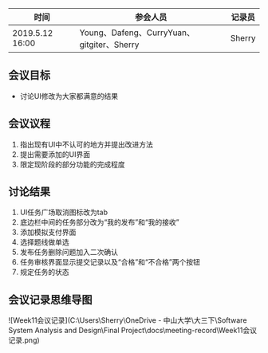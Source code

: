| 时间            | 参会人员                                   | 记录员 |
| --------------- | ------------------------------------------ | ------ |
| 2019.5.12 16:00 | Young、Dafeng、CurryYuan、gitgiter、Sherry | Sherry |

## 会议目标

- 讨论UI修改为大家都满意的结果

## 会议议程

1. 指出现有UI中不认可的地方并提出改进方法
2. 提出需要添加的UI界面
3. 限定现阶段的部分功能的完成程度

## 讨论结果

1. UI任务广场取消图标改为tab
2. 底边栏中间的任务部分改为“我的发布”和“我的接收”
3. 添加模拟支付界面
4. 选择题线做单选
5. 发布任务删除问题加入二次确认
6. 任务审核界面显示提交记录以及“合格”和“不合格”两个按钮
7. 规定任务的状态

## 会议记录思维导图

![Week11会议记录](C:\Users\Sherry\OneDrive - 中山大学\大三下\Software System Analysis and Design\Final Project\docs\meeting-record\Week11会议记录.png)

